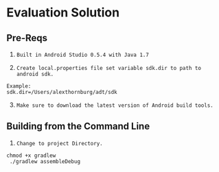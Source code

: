 Evaluation Solution
===================

Pre-Reqs
---------
 1.     Built in Android Studio 0.5.4 with Java 1.7
 2.     Create local.properties file set variable sdk.dir to path to android sdk.
```
Example:
sdk.dir=/Users/alexthornburg/adt/sdk
```
 3.     Make sure to download the latest version of Android build tools.

Building from the Command Line
------------------------------
 1.     Change to project Directory.
```
chmod +x gradlew
 ./gradlew assembleDebug
```
